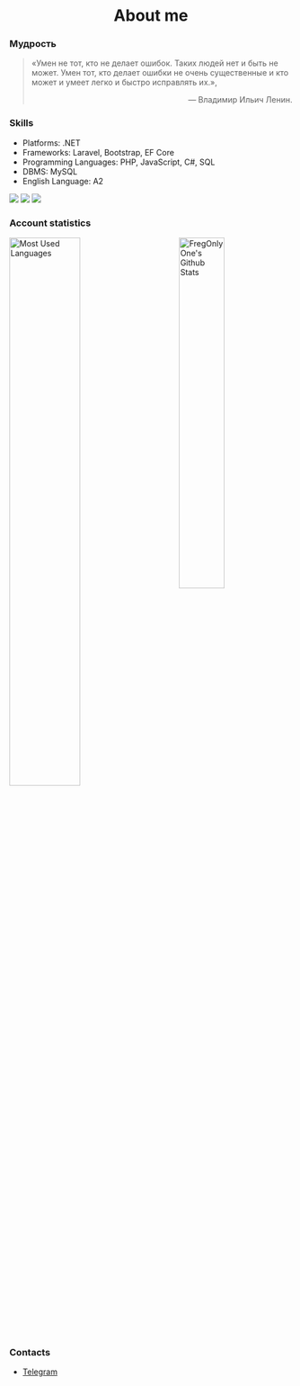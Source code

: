 <!-- Specially written in HTML. -->
<h1 align="center">About me</h1>
<div>
  <h3>Мудрость</h3>
  <blockquote>
    <p>
      «Умен не тот, кто не делает ошибок. Таких людей нет и быть не может. Умен тот, кто делает ошибки не очень существенные
      и кто может и умеет легко и быстро исправлять их.»,
    </p>
    <p align="right">
      — Владимир Ильич Ленин.
    </p>
  </blockquote>
</div>
<div>
  <h3>Skills</h3>
  <ul>
    <li>
      Platforms: .NET
    </li>
    <li>
      Frameworks: Laravel, Bootstrap, EF Core
    </li>
    <li>
      Programming Languages: PHP, JavaScript, C#, SQL
    </li>
    <li>
      DBMS: MySQL
    </li>
    <li>
      English Language: A2
    </li>
  </ul>
  <div>
    <img src="https://img.shields.io/badge/-Linux-2b2b2b?style=for-the-badge&logo=linux"/>
    <img src="https://img.shields.io/badge/-Docker-2b2b2b?style=for-the-badge&logo=docker"/>
    <img src="https://img.shields.io/badge/-Git-2b2b2b?style=for-the-badge&logo=git"/>
  </div>
</div>
<div>
  <h3>Account statistics</h3>
  <div>
    <img alt="Most Used Languages" width=50%
    src="https://github-readme-stats.vercel.app/api?username=Frestein&show_icons=true&theme=tokyonight"/>
    <img align="right" alt="FregOnlyOne's Github Stats" width=40%
    src="https://github-readme-stats.vercel.app/api/top-langs/?username=Frestein&layout=compact&theme=tokyonight"/>
  </div>
</div>
<div>
  <h3>Contacts</h3>
  <div>
    <ul>
      <li>
        <a href="https://t.me/fresteinart">Telegram</a>
      </li>
    </ul>
  </div>
</div>
